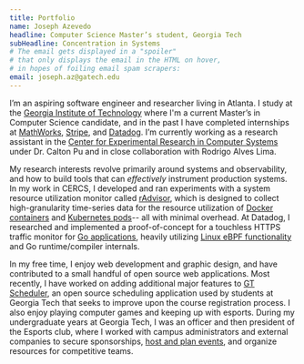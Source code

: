 ```yaml
---
title: Portfolio
name: Joseph Azevedo
headline: Computer Science Master’s student, Georgia Tech
subHeadline: Concentration in Systems
# The email gets displayed in a "spoiler"
# that only displays the email in the HTML on hover,
# in hopes of foiling email spam scrapers:
email: joseph.az@gatech.edu
---
```


I’m an aspiring software engineer and researcher living in Atlanta.
I study at the [Georgia Institute of Technology](https://www.gatech.edu/)
where I'm a current Master’s in Computer Science candidate,
and in the past I have completed internships at
[MathWorks](https://www.mathworks.com/), [Stripe](https://stripe.com/),
and [Datadog](https://www.datadoghq.com/).
I’m currently working as a research assistant
in the [Center for Experimental Research in Computer Systems](https://www.cercs.gatech.edu/www.cercs.gatech.edu/index.html)
under Dr. Calton Pu and in close collaboration with Rodrigo Alves Lima.

My research interests revolve primarily around systems and observability,
and how to build tools that can _effectively_ instrument production systems.
In my work in CERCS, I developed and ran experiments
with a system resource utilization monitor called
[rAdvisor](https://github.com/elba-docker/radvisor),
which is designed to collect high-granularity time-series data
for the resource utilization of
[Docker containers](https://www.docker.com/resources/what-container) and
[Kubernetes pods](https://kubernetes.io/docs/concepts/workloads/pods/)--
all with minimal overhead.
At Datadog, I researched and implemented a proof-of-concept
for a touchless HTTPS traffic monitor for [Go applications](https://go.dev/),
heavily utilizing [Linux eBPF functionality](https://ebpf.io/)
and Go runtime/compiler internals.

In my free time, I enjoy web development and graphic design,
and have contributed to a small handful of open source web applications.
Most recently, I have worked on adding additional major features to
[GT Scheduler](https://github.com/gt-scheduler/website),
an open source scheduling application used by students at Georgia Tech
that seeks to improve upon the course registration process.
I also enjoy playing computer games and keeping up with esports.
During my undergraduate years at Georgia Tech,
I was an officer and then president of the Esports club,
where I worked with campus administrators and external companies
to secure sponsorships,
[host and plan events](https://web.archive.org/web/20190511140843/https://gamefest.gg/),
and organize resources for competitive teams.
